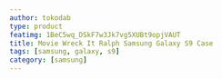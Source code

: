 ```yaml
---
author: tokodab
type: product
featimg: 1BeC5wq_DSkF7w3Jk7vg5XUBt9opjVAUT
title: Movie Wreck It Ralph Samsung Galaxy S9 Case
tags: [samsung, galaxy, s9]
category: [samsung]
---
```

